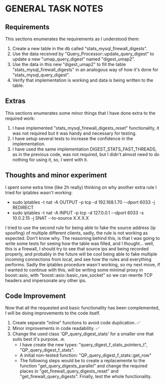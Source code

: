 GENERAL TASK NOTES
==================

Requirements
------------

This sections enumerates the requirements as I understood them:

1. Create a new table in the db called "stats_mysql_firewall_digests".
2. Use the data received by "Query_Processor::update_query_digest" to update a new "umap_query_digest" named "digest_umap2".
3. Use the data in this new "digest_umap2" to fill the table "stats_mysql_firewall_digests" in an analogous way of how it's done for "stats_mysql_query_digest".
4. Verify that implementation is working and data is being written to the table.


Extras
------

This sections enumerates some minor things that I have done extra to the required work:

1. I have implemented "stats_mysql_firewall_digests_reset" functionality, it was not required but it was handy and necessary for testing.
2. I have setup several tests to increase the confidence in the implementation.
3. I have used the same implementation DIGEST_STATS_FAST_THREADS, as in the previous code, was not required, but I didn't almost need to do nothing for using it, so, I went with it.

Thoughts and minor experiment
-----------------------------

I spent some extra time (like 2h really) thinking on why another extra rule I tried for iptables wasn't working:

* sudo iptables -t nat -A OUTPUT -p tcp -d 192.168.1.70 --dport 6033 -j REDIRECT
* sudo iptables -t nat -A INPUT -p tcp -d 127.0.0.1 --dport 6033 -s 10.0.2.15 -j SNAT --to-source X.X.X.X

I tried to use the second rule for being able to fake the source address (ip spoofing) of multiple different clients,
sadly, the rule is not working as expected. Don't know why. The reasoning behind this, is that I was going to write some
tests for seeing how the table was filled, and I thought... well, this is a firewall, I should try to see that source ips
and being recorded properly, and probably in the future will be cool being able to fake multiple incoming connections from
local, and see how the rules and everything performs. Sadly the iptables procedure wasn't working, so my next move, if
I wanted to continue with this, will be writing some minimal proxy in boost::asio, with "boost::asio::basic_raw_socket"
so we can rewrite TCP headers and impersonate any other ips.


Code Improvement
----------------

Now that all the requested and basic functionality has been complemented, I will be doing improvements to the code itself.

1. Create separate "inline" functions to avoid code duplication. :white_check_mark:
2. Minor improvements in code readability. :white_check_mark:
3. Change the used class 'QP_query_digest_stats' for a smaller one that suits best it's purpose. :soon:
    * I have create the new types: "query_digest_f_stats_pointers_t", "QP_query_digest_f_stats".
    * A initial non-tested function: "QP_query_digest_f_stats::get_row"
    * The following steps would be to create a replacemente to the function "get_query_digests_parallel" and change the required places in "get_firewall_query_digests_reset" and "get_firewall_query_digests". Finally, test the whole functionality.